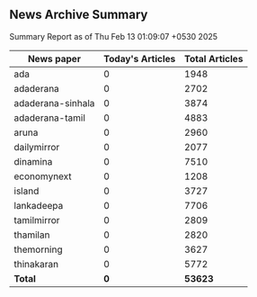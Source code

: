 <!-- @format -->
## News Archive Summary

Summary Report as of Thu Feb 13 01:09:07 +0530 2025

| News paper         | Today's Articles | Total Articles |
|--------------------|------------------|----------------|
| ada               | 0          | 1948        |
| adaderana               | 0          | 2702        |
| adaderana-sinhala               | 0          | 3874        |
| adaderana-tamil               | 0          | 4883        |
| aruna               | 0          | 2960        |
| dailymirror               | 0          | 2077        |
| dinamina               | 0          | 7510        |
| economynext               | 0          | 1208        |
| island               | 0          | 3727        |
| lankadeepa               | 0          | 7706        |
| tamilmirror               | 0          | 2809        |
| thamilan               | 0          | 2820        |
| themorning               | 0          | 3627        |
| thinakaran               | 0          | 5772        |
| **Total**          | **0**      | **53623** |

